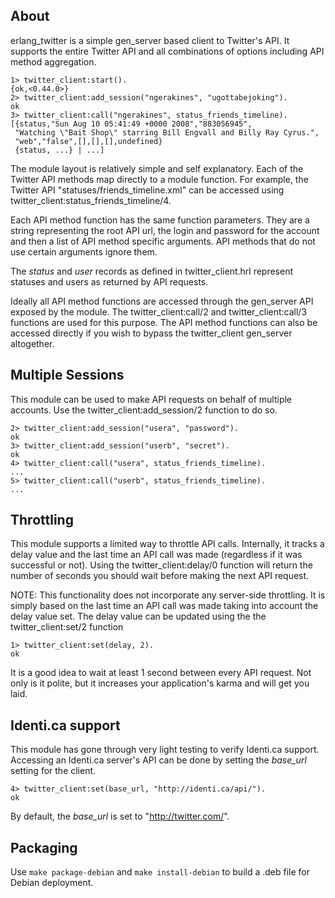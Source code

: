 
## About

erlang\_twitter is a simple gen\_server based client to Twitter's API. It supports the entire Twitter API and all combinations of options including API method aggregation.

    1> twitter_client:start().
    {ok,<0.44.0>}
    2> twitter_client:add_session("ngerakines", "ugottabejoking").
    ok
    3> twitter_client:call("ngerakines", status_friends_timeline).
    [{status,"Sun Aug 10 05:41:49 +0000 2008","883056945",
     "Watching \"Bait Shop\" starring Bill Engvall and Billy Ray Cyrus.",
     "web","false",[],[],[],undefined}
     {status, ...} | ...]

The module layout is relatively simple and self explanatory. Each of the Twitter API methods map directly to a module function. For example, the Twitter API "statuses/friends\_timeline.xml" can be accessed using twitter\_client:status\_friends\_timeline/4.

Each API method function has the same function parameters. They are a string representing the root API url, the login and password for the account and then a list of API method specific arguments. API methods that do not use certain arguments ignore them.

The _status_ and _user_ records as defined in twitter\_client.hrl represent statuses and users as returned by API requests.

Ideally all API method functions are accessed through the gen\_server API exposed by the module. The twitter\_client:call/2 and twitter\_client:call/3 functions are used for this purpose. The API method functions can also be accessed directly if you wish to bypass the twitter\_client gen\_server altogether.

## Multiple Sessions

This module can be used to make API requests on behalf of multiple accounts. Use the twitter\_client:add\_session/2 function to do so.

    2> twitter_client:add_session("usera", "password").
    ok
    3> twitter_client:add_session("userb", "secret").
    ok
    4> twitter_client:call("usera", status_friends_timeline).
    ...
    5> twitter_client:call("userb", status_friends_timeline).
    ...

## Throttling

This module supports a limited way to throttle API calls. Internally, it tracks a delay value and the last time an API call was made (regardless if it was successful or not). Using the twitter\_client:delay/0 function will return the number of seconds you should wait before making the next API request.

NOTE: This functionality does not incorporate any server-side throttling. It is simply based on the last time an API call was made taking into account the delay value set. The delay value can be updated using the the twitter\_client:set/2 function

    1> twitter_client:set(delay, 2).
    ok

It is a good idea to wait at least 1 second between every API request. Not only is it polite, but it increases your application's karma and will get you laid.

## Identi.ca support

This module has gone through very light testing to verify Identi.ca support. Accessing an Identi.ca server's API can be done by setting the _base\_url_ setting for the client.

    4> twitter_client:set(base_url, "http://identi.ca/api/").
    ok

By default, the _base\_url_ is set to "http://twitter.com/".

## Packaging

Use `make package-debian` and `make install-debian` to build a .deb file for Debian deployment.
